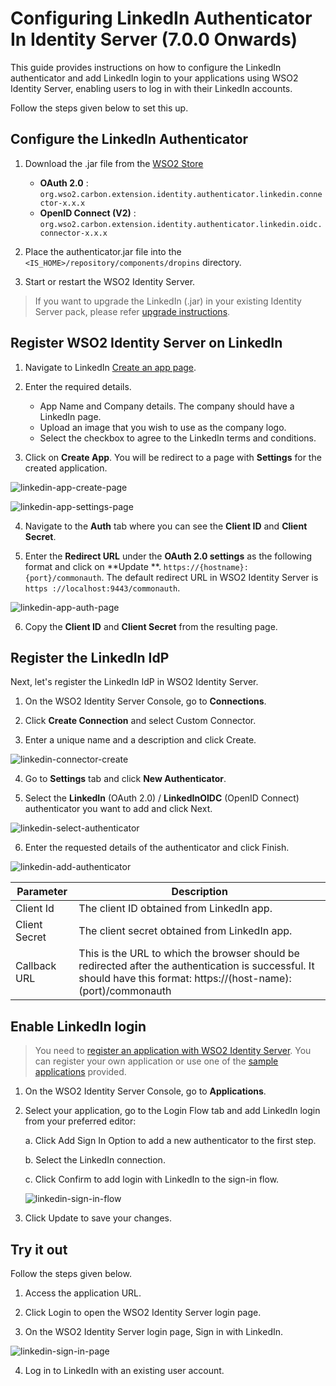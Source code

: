 # Configuring LinkedIn Authenticator In Identity Server (7.0.0 Onwards)

This guide provides instructions on how to configure the LinkedIn authenticator and add LinkedIn login to your applications using WSO2 Identity Server, enabling users to log in with their LinkedIn accounts.

Follow the steps given below to set this up.

## Configure the LinkedIn Authenticator

1. Download the .jar file from the [WSO2 Store](https://store.wso2.com/connector/identity-outbound-auth-linkedIn)
    - **OAuth 2.0** : `org.wso2.carbon.extension.identity.authenticator.linkedin.connector-x.x.x` 
    - **OpenID Connect (V2)** : `org.wso2.carbon.extension.identity.authenticator.linkedin.oidc.connector-x.x.x`
2. Place the authenticator.jar file into the 
`<IS_HOME>/repository/components/dropins` directory. 

3. Start or restart the WSO2 Identity Server. 

> If you want to upgrade the LinkedIn (.jar) in your existing Identity Server pack, please refer [upgrade instructions](https://docs.wso2.com/display/ISCONNECTORS/Upgrading+an+Authenticator).

## Register WSO2 Identity Server on LinkedIn

1. Navigate to LinkedIn [Create an app page](https://www.linkedin.com/developer/apps/new).

2. Enter the required details.
    * App Name and Company details. The company should have a LinkedIn page.
    * Upload an image that you wish to use as the company logo.
    * Select the checkbox to agree to the LinkedIn terms and conditions.
3. Click on **Create App**. You will be redirect to a page with **Settings** for the created application. 

![linkedin-app-create-page](../img/linkedin-app-create-page.png)

![linkedin-app-settings-page](../img/linkedin-app-settings-page.png)

4. Navigate to the **Auth** tab where you can see the **Client ID** and
    **Client Secret**.
    
5. Enter the **Redirect URL** under the **OAuth 2.0 settings** as the following format and click on **Update
**. `https://{hostname}:{port}/commonauth`. The default redirect URL in WSO2 Identity Server is `https
://localhost:9443/commonauth`.

![linkedin-app-auth-page](../img/linkedin-app-auth-page.png)

6. Copy the **Client ID** and **Client Secret** from the resulting page.

## Register the LinkedIn IdP

Next, let's register the LinkedIn IdP in WSO2 Identity Server.

1. On the WSO2 Identity Server Console, go to **Connections**.

2. Click **Create Connection** and select Custom Connector.

3. Enter a unique name and a description and click Create.

![linkedin-connector-create](img/linkedin-connector-create.png)

4. Go to **Settings** tab and click **New Authenticator**.

5. Select the **LinkedIn** (OAuth 2.0) / **LinkedInOIDC** (OpenID Connect) authenticator you want to add and click Next.

![linkedin-select-authenticator](img/linkedin-select-authenticator.png)

6. Enter the requested details of the authenticator and click Finish.

![linkedin-add-authenticator](img/linkedin-add-authenticator.png)

<table>
<thead>
<tr class="header">
<th>Parameter</th>
<th>Description</th>
</tr>
</thead>
<tbody>
<tr class="odd">
<td>Client Id</td>
<td>The client ID obtained from LinkedIn app.</td>
</tr>
<tr class="odd">
<td>Client Secret</td>
<td>The client secret obtained from LinkedIn app.</td>
</tr>
<tr class="odd">
<td>Callback URL</td>
<td>This is the URL to which the browser should be redirected after the authentication is successful. 
It should have this format: https://(host-name):(port)/commonauth</td>
</tr>
</tbody>
</table>


## Enable LinkedIn login

> You need to [register an application with WSO2 Identity Server](https://is.docs.wso2.com/en/latest/guides/applications/). You can register your own application or use one of the [sample applications](https://is.docs.wso2.com/en/latest/get-started/try-samples/) provided.


1. On the WSO2 Identity Server Console, go to **Applications**.
2. Select your application, go to the Login Flow tab and add LinkedIn login from your preferred editor:
  
    a. Click Add Sign In Option to add a new authenticator to the first step.

    b. Select the LinkedIn connection.

    c. Click Confirm to add login with LinkedIn to the sign-in flow.

    ![linkedin-sign-in-flow](img/linkedin-sign-in-flow.png)

3. Click Update to save your changes.

## Try it out

Follow the steps given below.

1. Access the application URL.

2. Click Login to open the WSO2 Identity Server login page.

3. On the WSO2 Identity Server login page, Sign in with LinkedIn.

 ![linkedin-sign-in-page](img/linkedin-sign-in-page.png)

4. Log in to LinkedIn with an existing user account.
